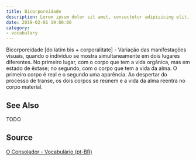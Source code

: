 ```yaml
---
title: Bicorporeidade
description: Lorem ipsum dolor sit amet, consectetur adipisicing elit, sed do eiusmod tempor incididunt ut labore et dolore magna aliqua.  TODO
date: 2019-02-01 19:00:00
category:
- vocabulary
---
```


Bicorporeidade [do latim bis + corporalitate] - Variação das manifestações visuais, quando o indivíduo se mostra simultaneamente em dois lugares diferentes. No primeiro lugar, com o corpo que tem a vida orgânica, mas em estado de êxtase; no segundo, com o corpo que tem a vida da alma. O primeiro corpo é real e o segundo uma aparência. Ao despertar do processo de transe, os dois corpos se reúnem e a vida da alma reentra no corpo material.

## See Also
TODO

## Source
[O Consolador - Vocabulário (pt-BR)](http://www.oconsolador.com.br/linkfixo/vocabulario/principal.html)


